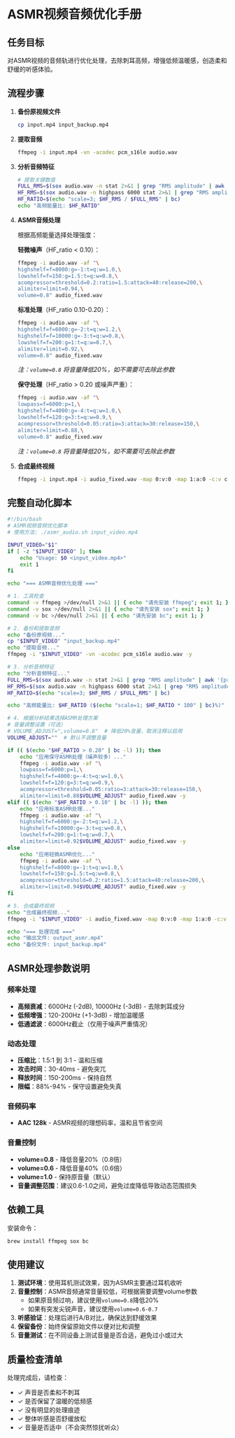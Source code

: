 # ASMR视频音频优化手册

## 任务目标
对ASMR视频的音频轨进行优化处理，去除刺耳高频，增强低频温暖感，创造柔和舒缓的听感体验。

## 流程步骤

1. **备份原视频文件**
   ```bash
   cp input.mp4 input_backup.mp4
   ```

2. **提取音频**
   ```bash
   ffmpeg -i input.mp4 -vn -acodec pcm_s16le audio.wav
   ```

3. **分析音频特征**
   ```bash
   # 提取关键数值
   FULL_RMS=$(sox audio.wav -n stat 2>&1 | grep "RMS amplitude" | awk '{print $3}')
   HF_RMS=$(sox audio.wav -n highpass 6000 stat 2>&1 | grep "RMS amplitude" | awk '{print $3}')
   HF_RATIO=$(echo "scale=3; $HF_RMS / $FULL_RMS" | bc)
   echo "高频能量比: $HF_RATIO"
   ```

4. **ASMR音频处理**
   
   根据高频能量选择处理强度：

   **轻微噪声**（HF_ratio < 0.10）：
   ```bash
   ffmpeg -i audio.wav -af "\
   highshelf=f=8000:g=-1:t=q:w=1.0,\
   lowshelf=f=150:g=1.5:t=q:w=0.8,\
   acompressor=threshold=0.2:ratio=1.5:attack=40:release=200,\
   alimiter=limit=0.94,\
   volume=0.8" audio_fixed.wav
   ```

   **标准处理**（HF_ratio 0.10-0.20）：
   ```bash
   ffmpeg -i audio.wav -af "\
   highshelf=f=6000:g=-2:t=q:w=1.2,\
   highshelf=f=10000:g=-3:t=q:w=0.8,\
   lowshelf=f=200:g=1:t=q:w=0.7,\
   alimiter=limit=0.92,\
   volume=0.8" audio_fixed.wav
   ```
   
   *注：`volume=0.8` 将音量降低20%，如不需要可去除此参数*

   **保守处理**（HF_ratio > 0.20 或噪声严重）：
   ```bash
   ffmpeg -i audio.wav -af "\
   lowpass=f=6000:p=1,\
   highshelf=f=4000:g=-4:t=q:w=1.0,\
   lowshelf=f=120:g=3:t=q:w=0.9,\
   acompressor=threshold=0.05:ratio=3:attack=30:release=150,\
   alimiter=limit=0.88,\
   volume=0.8" audio_fixed.wav
   ```
   
   *注：`volume=0.8` 将音量降低20%，如不需要可去除此参数*

5. **合成最终视频**
   ```bash
   ffmpeg -i input.mp4 -i audio_fixed.wav -map 0:v:0 -map 1:a:0 -c:v copy -c:a aac -b:a 128k output_asmr.mp4
   ```

## 完整自动化脚本

```bash
#!/bin/bash
# ASMR视频音频优化脚本
# 使用方法: ./asmr_audio.sh input_video.mp4

INPUT_VIDEO="$1"
if [ -z "$INPUT_VIDEO" ]; then
    echo "Usage: $0 <input_video.mp4>"
    exit 1
fi

echo "=== ASMR音频优化处理 ==="

# 1. 工具检查
command -v ffmpeg >/dev/null 2>&1 || { echo "请先安装 ffmpeg"; exit 1; }
command -v sox >/dev/null 2>&1 || { echo "请先安装 sox"; exit 1; }
command -v bc >/dev/null 2>&1 || { echo "请先安装 bc"; exit 1; }

# 2. 备份和提取音频
echo "备份原视频..."
cp "$INPUT_VIDEO" "input_backup.mp4"
echo "提取音频..."
ffmpeg -i "$INPUT_VIDEO" -vn -acodec pcm_s16le audio.wav -y

# 3. 分析音频特征
echo "分析音频特征..."
FULL_RMS=$(sox audio.wav -n stat 2>&1 | grep "RMS amplitude" | awk '{print $3}')
HF_RMS=$(sox audio.wav -n highpass 6000 stat 2>&1 | grep "RMS amplitude" | awk '{print $3}')
HF_RATIO=$(echo "scale=3; $HF_RMS / $FULL_RMS" | bc)

echo "高频能量比: $HF_RATIO ($(echo "scale=1; $HF_RATIO * 100" | bc)%)"

# 4. 根据分析结果选择ASMR处理方案
# 音量调整设置（可选）
# VOLUME_ADJUST=",volume=0.8"  # 降低20%音量，取消注释以启用
VOLUME_ADJUST=""  # 默认不调整音量

if (( $(echo "$HF_RATIO > 0.20" | bc -l) )); then
    echo "应用保守ASMR处理（噪声较多）..."
    ffmpeg -i audio.wav -af "\
    lowpass=f=6000:p=1,\
    highshelf=f=4000:g=-4:t=q:w=1.0,\
    lowshelf=f=120:g=3:t=q:w=0.9,\
    acompressor=threshold=0.05:ratio=3:attack=30:release=150,\
    alimiter=limit=0.88$VOLUME_ADJUST" audio_fixed.wav -y
elif (( $(echo "$HF_RATIO > 0.10" | bc -l) )); then
    echo "应用标准ASMR处理..."
    ffmpeg -i audio.wav -af "\
    highshelf=f=6000:g=-2:t=q:w=1.2,\
    highshelf=f=10000:g=-3:t=q:w=0.8,\
    lowshelf=f=200:g=1:t=q:w=0.7,\
    alimiter=limit=0.92$VOLUME_ADJUST" audio_fixed.wav -y
else
    echo "应用轻微ASMR优化..."
    ffmpeg -i audio.wav -af "\
    highshelf=f=8000:g=-1:t=q:w=1.0,\
    lowshelf=f=150:g=1.5:t=q:w=0.8,\
    acompressor=threshold=0.2:ratio=1.5:attack=40:release=200,\
    alimiter=limit=0.94$VOLUME_ADJUST" audio_fixed.wav -y
fi

# 5. 合成最终视频
echo "合成最终视频..."
ffmpeg -i "$INPUT_VIDEO" -i audio_fixed.wav -map 0:v:0 -map 1:a:0 -c:v copy -c:a aac -b:a 128k output_asmr.mp4 -y

echo "=== 处理完成 ==="
echo "输出文件: output_asmr.mp4"
echo "备份文件: input_backup.mp4"
```

## ASMR处理参数说明

### 频率处理
- **高频衰减**：6000Hz (-2dB), 10000Hz (-3dB) - 去除刺耳成分
- **低频增强**：120-200Hz (+1-3dB) - 增加温暖感
- **低通滤波**：6000Hz截止（仅用于噪声严重情况）

### 动态处理
- **压缩比**：1.5:1 到 3:1 - 温和压缩
- **攻击时间**：30-40ms - 避免突兀
- **释放时间**：150-200ms - 保持自然
- **限幅**：88%-94% - 保守设置避免失真

### 音频码率
- **AAC 128k** - ASMR视频的理想码率，温和且节省空间

### 音量控制
- **volume=0.8** - 降低音量20%（0.8倍）
- **volume=0.6** - 降低音量40%（0.6倍）
- **volume=1.0** - 保持原音量（默认）
- **音量调整范围**：建议0.6-1.0之间，避免过度降低导致动态范围损失

## 依赖工具

安装命令：
```bash
brew install ffmpeg sox bc
```

## 使用建议

1. **测试环境**：使用耳机测试效果，因为ASMR主要通过耳机收听
2. **音量控制**：ASMR音频通常音量较低，可根据需要调整volume参数
   - 如果原音频过响，建议使用`volume=0.8`降低20%
   - 如果有突发尖锐声音，建议使用`volume=0.6-0.7`
3. **听感验证**：处理后进行A/B对比，确保达到舒缓效果
4. **保留备份**：始终保留原始文件以便对比和调整
5. **音量测试**：在不同设备上测试音量是否合适，避免过小或过大

## 质量检查清单

处理完成后，请检查：
- ✓ 声音是否柔和不刺耳
- ✓ 是否保留了温暖的低频感
- ✓ 没有明显的处理痕迹
- ✓ 整体听感是否舒缓放松
- ✓ 音量是否适中（不会突然惊扰听众）